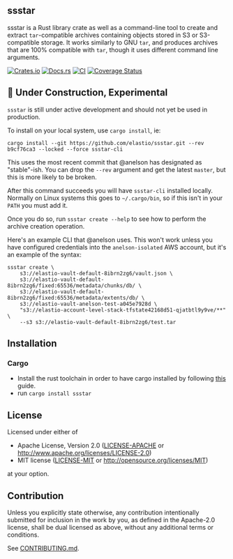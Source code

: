 ssstar
------------
ssstar is a Rust library crate as well as a command-line tool to create and extract `tar`-compatible archives containing
objects stored in S3 or S3-compatible storage.  It works similarly to GNU `tar`, and produces archives that are 100%
compatible with `tar`, though it uses different command line arguments.

[![Crates.io](https://img.shields.io/crates/v/ssstar.svg)](https://crates.io/crates/ssstar)
[![Docs.rs](https://docs.rs/ssstar/badge.svg)](https://docs.rs/ssstar)
[![CI](https://github.com/elastio/ssstar/workflows/CI/badge.svg)](https://github.com/elastio/ssstar/actions)
[![Coverage
Status](https://coveralls.io/repos/github/elastio/ssstar/badge.svg?branch=master)](https://coveralls.io/github/elastio/ssstar?branch=master)

## :construction: Under Construction, Experimental

`ssstar` is still under active development and should not yet be used in production.

To install on your local system, use `cargo install`, ie:

```shell
cargo install --git https://github.com/elastio/ssstar.git --rev b9cf76ca3 --locked --force ssstar-cli
```

This uses the most recent commit that @anelson has designated as "stable"-ish.  You can drop the `--rev` argument and
get the latest `master`, but this is more likely to be broken.

After this command succeeds you will have `ssstar-cli` installed locally.  Normally on Linux systems this goes to
`~/.cargo/bin`, so if this isn't in your `PATH` you must add it.

Once you do so, run `ssstar create --help` to see how to perform the archive creation operation.

Here's an example CLI that @anelson uses.  This won't work unless you have configured credentials into the
`anelson-isolated` AWS account, but it's an example of the syntax:

```shell
ssstar create \
	s3://elastio-vault-default-8ibrn2zg6/vault.json \
	s3://elastio-vault-default-8ibrn2zg6/fixed:65536/metadata/chunks/db/ \
	s3://elastio-vault-default-8ibrn2zg6/fixed:65536/metadata/extents/db/ \
	s3://elastio-vault-anelson-test-a045e7928d \
	"s3://elastio-account-level-stack-tfstate42168d51-qjatbtl9y9ve/**" \
	--s3 s3://elastio-vault-default-8ibrn2zg6/test.tar
```

## Installation

### Cargo

* Install the rust toolchain in order to have cargo installed by following
  [this](https://www.rust-lang.org/tools/install) guide.
* run `cargo install ssstar`

## License

Licensed under either of

 * Apache License, Version 2.0
   ([LICENSE-APACHE](LICENSE-APACHE) or http://www.apache.org/licenses/LICENSE-2.0)
 * MIT license
   ([LICENSE-MIT](LICENSE-MIT) or http://opensource.org/licenses/MIT)

at your option.

## Contribution

Unless you explicitly state otherwise, any contribution intentionally submitted
for inclusion in the work by you, as defined in the Apache-2.0 license, shall be
dual licensed as above, without any additional terms or conditions.

See [CONTRIBUTING.md](CONTRIBUTING.md).
